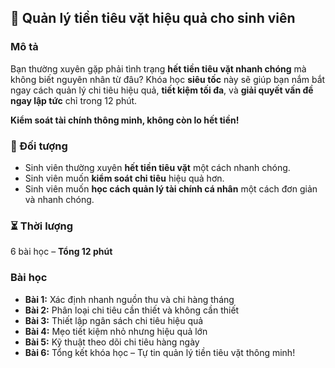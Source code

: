 ## 📌 Quản lý tiền tiêu vặt hiệu quả cho sinh viên  

### Mô tả  
Bạn thường xuyên gặp phải tình trạng **hết tiền tiêu vặt nhanh chóng** mà không biết nguyên nhân từ đâu? Khóa học **siêu tốc** này sẽ giúp bạn nắm bắt ngay cách quản lý chi tiêu hiệu quả, **tiết kiệm tối đa**, và **giải quyết vấn đề ngay lập tức** chỉ trong 12 phút.  

**Kiểm soát tài chính thông minh, không còn lo hết tiền!**  

### 🎯 Đối tượng  
- Sinh viên thường xuyên **hết tiền tiêu vặt** một cách nhanh chóng.  
- Sinh viên muốn **kiểm soát chi tiêu** hiệu quả hơn.  
- Sinh viên muốn **học cách quản lý tài chính cá nhân** một cách đơn giản và nhanh chóng.  

### ⏳ Thời lượng  
6 bài học – **Tổng 12 phút**  

### Bài học  
- **Bài 1:** Xác định nhanh nguồn thu và chi hàng tháng  
- **Bài 2:** Phân loại chi tiêu cần thiết và không cần thiết  
- **Bài 3:** Thiết lập ngân sách chi tiêu hiệu quả  
- **Bài 4:** Mẹo tiết kiệm nhỏ nhưng hiệu quả lớn  
- **Bài 5:** Kỹ thuật theo dõi chi tiêu hàng ngày  
- **Bài 6:** Tổng kết khóa học – Tự tin quản lý tiền tiêu vặt thông minh!
